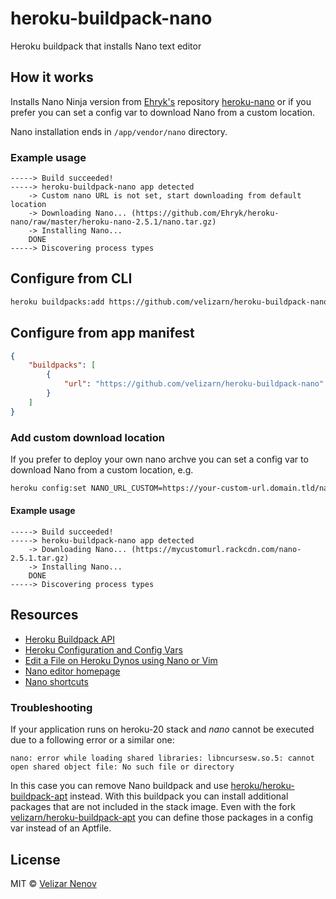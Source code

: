 # heroku-buildpack-nano

Heroku buildpack that installs Nano text editor

## How it works

Installs Nano Ninja version from [Ehryk's](https://github.com/Ehryk) repository [heroku-nano](https://github.com/Ehryk/heroku-nano/) or if you prefer you can set a config var to download Nano from a custom location.

Nano installation ends in `/app/vendor/nano` directory.

### Example usage

    -----> Build succeeded!
    -----> heroku-buildpack-nano app detected
        -> Custom nano URL is not set, start downloading from default location
        -> Downloading Nano... (https://github.com/Ehryk/heroku-nano/raw/master/heroku-nano-2.5.1/nano.tar.gz)
        -> Installing Nano...
        DONE
    -----> Discovering process types

## Configure from CLI

```bash
heroku buildpacks:add https://github.com/velizarn/heroku-buildpack-nano
```

## Configure from app manifest

```json
{
    "buildpacks": [
        {
            "url": "https://github.com/velizarn/heroku-buildpack-nano"
        }
    ]
}
```

### Add custom download location

If you prefer to deploy your own nano archve you can set a config var to download Nano from a custom location, e.g.

```bash
heroku config:set NANO_URL_CUSTOM=https://your-custom-url.domain.tld/nano.tar.gz
```

#### Example usage

    -----> Build succeeded!
    -----> heroku-buildpack-nano app detected
        -> Downloading Nano... (https://mycustomurl.rackcdn.com/nano-2.5.1.tar.gz)
        -> Installing Nano...
        DONE
    -----> Discovering process types

## Resources

- [Heroku Buildpack API](https://devcenter.heroku.com/articles/buildpack-api)
- [Heroku Configuration and Config Vars](https://devcenter.heroku.com/articles/config-vars)
- [Edit a File on Heroku Dynos using Nano or Vim](http://www.compulsivecoders.com/tech/how-to-edit-a-file-on-heroku-dynos-using-nano-or-vim/)
- [Nano editor homepage](https://www.nano-editor.org/)
- [Nano shortcuts](https://www.nano-editor.org/dist/latest/cheatsheet.html)

### Troubleshooting 

If your application runs on heroku-20 stack and _nano_ cannot be executed due to a following error or a similar one:
```
nano: error while loading shared libraries: libncursesw.so.5: cannot open shared object file: No such file or directory
```
In this case you can remove Nano buildpack and use [heroku/heroku-buildpack-apt](https://github.com/heroku/heroku-buildpack-apt) instead. With this buildpack you can install additional packages that are not included in the stack image. Even with the fork [velizarn/heroku-buildpack-apt](https://github.com/velizarn/heroku-buildpack-apt) you can define those packages in a config var instead of an Aptfile.

## License

MIT © [Velizar Nenov](https://github.com/velizarn)

